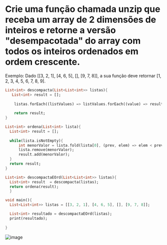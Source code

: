 

# Crie uma função chamada unzip que receba um array de 2 dimensões de inteiros e retorne a versão "desempacotada" do array com todos os inteiros ordenados em ordem crescente.

Exemplo:
Dado [[3, 2, 1], [4, 6, 5], [], [9, 7, 8]], a sua função deve retornar [1, 2, 3, 4, 5, 6, 7, 8, 9].



```dart
List<int> descompacta(List<List<int>> listas){
   List<int> result = [];
  
    listas.forEach((listValues) => listValues.forEach((value) => result.add(value)));
  
    return result;
}

List<int> ordena(List<int> lista){
  List<int> result = [];
  
  while(lista.isNotEmpty){
      int menorValor = lista.fold(lista[0], (prev, elem) => elem < prev ? elem : prev);
      lista.remove(menorValor);
      result.add(menorValor);
  }
  return result;
}

List<int> descompactaEOrd(List<List<int>> listas){
  List<int> result  = descompacta(listas);
  return ordena(result);
  }

void main(){
  List<List<int>> listas = [[3, 2, 1], [4, 6, 5], [], [9, 7, 8]];

  List<int> resultado = descompactaEOrd(listas);
  print(resultado);
  
}
```

![image](https://user-images.githubusercontent.com/57512581/142489411-6c629519-d7b9-42de-bacd-b37aa763e429.png)
